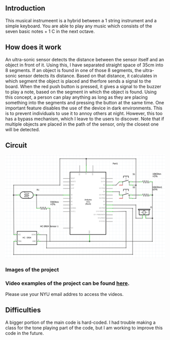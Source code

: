 ## Introduction
This musical instrumeent is a hybrid between a 1 string instrument and a simple keyboard. You are able to play any music which consists of
the seven basic notes + 1 C in the next octave.

## How does it work
An ultra-sonic sensor detects the distance between the sensor itself and an object in front of it. Using this, I have separated straight space of 
35cm into 8 segments. If an object is found in one of those 8 segments, the ultra-sonic sensor detects its distance. Based on that distance, 
it calculates in which segment the object is placed and therfore sends a signal to the board. When the red push button is pressed, it gives a signal to the 
buzzer to play a note, based on the segment in which the object is found. Using this concept, a person can play anything as long as they are placing something
into the segments and pressing the button at the same time. One important feature disables the use of the device in dark environments. This is to 
prevent individuals to use it to annoy others at night. However, this too has a bypass mechanism, which I leave to the users to discover.
Note that if multiple objects are placed in the path of the sensor, only the closest one will be detected.

## Circuit
![](scheme2.png)

### Images of the project

### Video examples of the project can be found [here](https://drive.google.com/drive/folders/1jUeDIOQ7f7T1-iuyaIUewAOa-nflh8SY?usp=sharing).
Please use your NYU email addres to access the videos.

## Difficulties
A bigger portion of the main code is hard-coded. I had trouble making a class for the tone playing part of the code, but I am working to improve
this code in the future.

